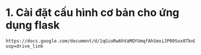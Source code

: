# 1. Cài đặt cấu hình cơ bản cho ứng dụng flask
    https://docs.google.com/document/d/1qGioRw6hVaMQYUmqfAhSmxiJP09Sox0TknDwsX8R4HQ/edit?usp=drive_link